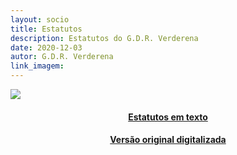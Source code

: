 ```yaml
---
layout: socio
title: Estatutos
description: Estatutos do G.D.R. Verderena
date: 2020-12-03
autor: G.D.R. Verderena
link_imagem: 
---
```

<!--
# Estatutos
-->
![](https://raw.githubusercontent.com/GDR-Verderena/gdr-verderena.github.io/master/assets/img/logo.png)
<H4>
<div align="center" > 
<a  href="https://drive.google.com/file/d/1Vo-2IWjxUy8lYmOCV-BAXUqMgwb1uhYx/view?usp=sharing">Estatutos em texto</a>
</div>
</H4>
<H4>
<div align="center" > 
<a  href="https://drive.google.com/file/d/10EhEG_vLzlM_gCFJCFy0Q2tQAJttQZMw/view?usp=sharing">Versão original digitalizada</a>
</div>
</H4>
<!--
<div class="embed-responsive embed-responsive-16by9">
<embed class="embed-responsive-item" src="https://drive.google.com/file/d/1Vo-2IWjxUy8lYmOCV-BAXUqMgwb1uhYx/view?usp=sharing" type='application/pdf' >
</div>
-->

<!--
<div class="embed-responsive embed-responsive-16by9">
<embed class="embed-responsive-item" src="https://drive.google.com/file/d/10EhEG_vLzlM_gCFJCFy0Q2tQAJttQZMw/view?usp=sharing" type='application/pdf' > Versão original digitalizada
</div>
-->


